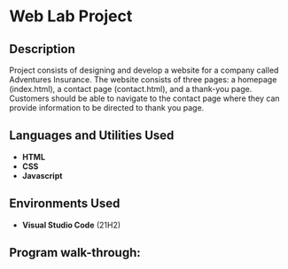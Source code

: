 <h1>Web Lab Project</h1>

<h2>Description</h2>
Project consists of designing and develop a website for a company called Adventures Insurance. The website consists of three pages: a homepage (index.html), a contact page (contact.html), and a thank-you page. Customers should be able to navigate to the contact page where they can provide information to be directed to thank you page. 
<br />


<h2>Languages and Utilities Used</h2>

- <b>HTML</b> 
- <b>CSS</b>
- <b>Javascript</b> 

<h2>Environments Used </h2>

- <b>Visual Studio Code</b> (21H2)

<h2>Program walk-through:</h2>

